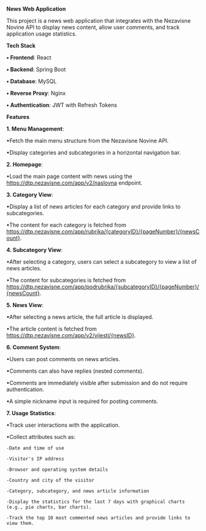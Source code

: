 **News Web Application**

This project is a news web application that integrates with the Nezavisne Novine API to display news content, allow user comments, and track application usage statistics.

**Tech Stack**

**• Frontend**: React

**• Backend**: Spring Boot

**• Database**: MySQL

**• Reverse Proxy**: Nginx

**• Authentication**: JWT with Refresh Tokens

**Features**

**1. Menu Management**:

  •Fetch the main menu structure from the Nezavisne Novine API.

  •Display categories and subcategories in a horizontal navigation bar.

**2. Homepage**:

  •Load the main page content with news using the https://dtp.nezavisne.com/app/v2/naslovna endpoint.
  
**3. Category View**:

  •Display a list of news articles for each category and provide links to subcategories.

  •The content for each category is fetched from https://dtp.nezavisne.com/app/rubrika/{categoryID}/{pageNumber}/{newsCount}.

**4. Subcategory View**:

  •After selecting a category, users can select a subcategory to view a list of news articles.

  •The content for subcategories is fetched from https://dtp.nezavisne.com/app/podrubrika/{subcategoryID}/{pageNumber}/{newsCount}.

**5. News View**:

  •After selecting a news article, the full article is displayed.

  •The article content is fetched from https://dtp.nezavisne.com/app/v2/vijesti/{newsID}.

**6. Comment System**:

  •Users can post comments on news articles.

  •Comments can also have replies (nested comments).

  •Comments are immediately visible after submission and do not require authentication.

  •A simple nickname input is required for posting comments.

**7. Usage Statistics**:

  •Track user interactions with the application.

  •Collect attributes such as:

    -Date and time of use

    -Visitor's IP address

    -Browser and operating system details

    -Country and city of the visitor

    -Category, subcategory, and news article information

    -Display the statistics for the last 7 days with graphical charts (e.g., pie charts, bar charts).

    -Track the top 10 most commented news articles and provide links to view them.


